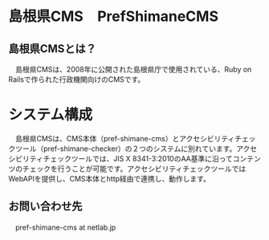 # 島根県CMS　PrefShimaneCMS

## 島根県CMSとは？
　島根県CMSは、2008年に公開された島根県庁で使用されている、Ruby on Railsで作られた行政機関向けのCMSです。

# システム構成
　島根県CMSは、CMS本体（pref-shimane-cms）とアクセシビリティチェックツール（pref-shimane-checker）の２つのシステムに別れています。アクセシビリティチェックツールでは、JIS X 8341-3:2010のAA基準に沿ってコンテンツのチェックを行うことが可能です。アクセシビリティチェックツールではWebAPIを提供し、CMS本体とhttp経由で連携し、動作します。

## お問い合わせ先
　pref-shimane-cms at netlab.jp
